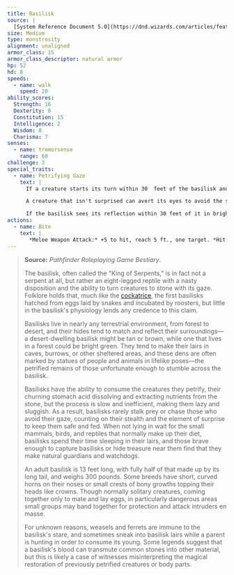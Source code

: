 ```yaml
---
title: Basilisk
source: |
  [System Reference Document 5.0](https://dnd.wizards.com/articles/features/systems-reference-document-srd)
size: Medium
type: monstrosity
alignment: unaligned
armor_class: 15
armor_class_descriptor: natural armor
hp: 52
hd: 8
speeds:
  - name: walk
    speed: 20
ability_scores:
  Strength: 16
  Dexterity: 8
  Constitution: 15
  Intelligence: 2
  Wisdom: 8
  Charisma: 7
senses:
  - name: tremorsense
    range: 60
challenge: 3
special_traits:
  - name: Petrifying Gaze
    text: |
      If a creature starts its turn within 30  feet of the basilisk and the two of them can see each other, the basilisk can force the creature to make a DC 12 Constitution saving throw if the basilisk isn't incapacitated. On a failed save, the creature magically begins to turn to stone and is restrained. It must repeat the saving throw at the end of its next turn. On a success, the effect ends. On a failure, the creature is petrified until freed by the *greater restoration* spell or other magic.

      A creature that isn't surprised can avert its eyes to avoid the saving throw at the start of its turn. If it does so, it can't see the basilisk until the start of its next turn, when it can avert its eyes again. If it looks at the basilisk in the meantime, it must immediately make the save.

      If the basilisk sees its reflection within 30 feet of it in bright light, it mistakes itself for a rival and targets itself with its gaze.
actions:
  - name: Bite
    text: |
       *Melee Weapon Attack:* +5 to hit, reach 5 ft., one target. *Hit:* 10 (2d6 + 3) piercing damage plus 7 (2d6) poison damage.
---
```


> **Source:** *Pathfinder Roleplaying Game Bestiary*.
>
> The basilisk, often called the "King of Serpents," is in fact not a serpent at all, but rather an eight-legged reptile with a nasty disposition and the ability to turn creatures to stone with its gaze. Folklore holds that, much like the [cockatrice](/monsters/cockatrice/), the first basilisks hatched from eggs laid by snakes and incubated by roosters, but little in the basilisk's physiology lends any credence to this claim.
>
> Basilisks live in nearly any terrestrial environment, from forest to desert, and their hides tend to match and reflect their surroundings—a desert-dwelling basilisk might be tan or brown, while one that lives in a forest could be bright green. They tend to make their lairs in caves, burrows, or other sheltered areas, and these dens are often marked by statues of people and animals in lifelike poses—the petrified remains of those unfortunate enough to stumble across the basilisk.
>
> Basilisks have the ability to consume the creatures they petrify, their churning stomach acid dissolving and extracting nutrients from the stone, but the process is slow and inefficient, making them lazy and sluggish. As a result, basilisks rarely stalk prey or chase those who avoid their gaze, counting on their stealth and the element of surprise to keep them safe and fed. When not lying in wait for the small mammals, birds, and reptiles that normally make up their diet, basilisks spend their time sleeping in their lairs, and those brave enough to capture basilisks or hide treasure near them find that they make natural guardians and watchdogs.
>
> An adult basilisk is 13 feet long, with fully half of that made up by its long tail, and weighs 300 pounds. Some breeds have short, curved horns on their noses or small crests of bony growths topping their heads like crowns. Though normally solitary creatures, coming together only to mate and lay eggs, in particularly dangerous areas small groups may band together for protection and attack intruders en masse.
>
> For unknown reasons, weasels and ferrets are immune to the basilisk's stare, and sometimes sneak into basilisk lairs while a parent is hunting in order to consume its young. Some legends suggest that a basilisk's blood can transmute common stones into other material, but this is likely a case of witnesses misinterpreting the magical restoration of previously petrified creatures or body parts.
